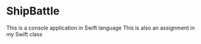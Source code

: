 # ShipBattle
This is a console application in Swift language
This is also an assignment in my Swift class
